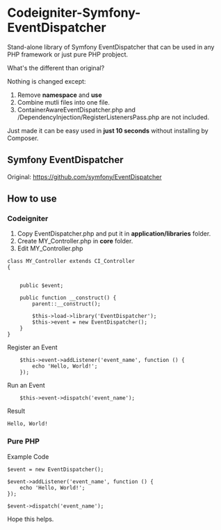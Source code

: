 # Codeigniter-Symfony-EventDispatcher

Stand-alone library of Symfony EventDispatcher that can be used in any PHP framework or just pure PHP probject.

What's the different than original?

Nothing is changed except:

1. Remove **namespace** and **use**
2. Combine mutli files into one file.
3. ContainerAwareEventDispatcher.php and /DependencyInjection/RegisterListenersPass.php are not included.

Just made it can be easy used in **just 10 seconds** without installing by Composer.

## Symfony EventDispatcher

Original: https://github.com/symfony/EventDispatcher

## How to use

### Codeigniter 

1. Copy EventDispatcher.php and put it in **application/libraries** folder.
2. Create MY_Controller.php in **core** folder.
3. Edit MY_Controller.php

```
class MY_Controller extends CI_Controller
{


    public $event;

	public function __construct() {
        parent::__construct();

		$this->load->library('EventDispatcher');
		$this->event = new EventDispatcher();
    }
}
```

Register an Event

```
    $this->event->addListener('event_name', function () {
        echo 'Hello, World!';
    });
```

Run an Event

```
    $this->event->dispatch('event_name');
```

Result
```
Hello, World!
```

### Pure PHP

Example Code

```
$event = new EventDispatcher();

$event->addListener('event_name', function () {
    echo 'Hello, World!';
});

$event->dispatch('event_name');
```

Hope this helps.
